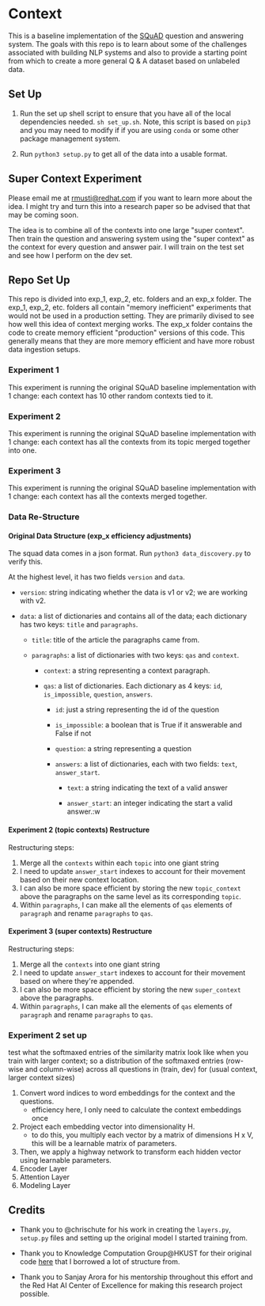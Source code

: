 # Context
This is a baseline implementation of the [SQuAD](https://rajpurkar.github.io/SQuAD-explorer/) question and answering system. The goals with this repo is to learn about some of the challenges associated with building NLP systems and also to provide a starting point from which to create a more general Q & A dataset based on unlabeled data.

## Set Up

1. Run the set up shell script to ensure that you have all of the local dependencies needed. `sh set_up.sh`. Note, this script is based on `pip3` and you may need to modify if if you are using `conda` or some other package management system.

1. Run `python3 setup.py` to get all of the data into a usable format.

## Super Context Experiment

Please email me at rmusti@redhat.com if you want to learn more about the idea. I might try and turn this into a research paper so be advised that that may be coming soon.

The idea is to combine all of the contexts into one large "super context". Then train the question and answering system using the "super context" as the context for every question and answer pair. I will train on the test set and see how I perform on the dev set.

## Repo Set Up

This repo is divided into exp_1, exp_2, etc. folders and an exp_x folder.
The exp_1, exp_2, etc. folders all contain "memory inefficient" experiments that would not be used in a production setting.
They are primarily divised to see how well this idea of context merging works.
The exp_x folder contains the code to create memory efficient "production" versions of this code.
This generally means that they are more memory efficient and have more robust data ingestion setups.

### Experiment 1

This experiment is running the original SQuAD baseline implementation with 1 change: each context has 10 other random contexts tied to it.

### Experiment 2

This experiment is running the original SQuAD baseline implementation with 1 change: each context has all the contexts from its topic merged together into one.

### Experiment 3

This experiment is running the original SQuAD baseline implementation with 1 change: each context has all the contexts merged together.

### Data Re-Structure

#### Original Data Structure (exp_x efficiency adjustments)

The squad data comes in a json format. Run `python3 data_discovery.py` to verify this.


At the highest level, it has two fields `version` and `data`.

- `version`: string indicating whether the data is v1 or v2; we are working with v2.

- `data`: a list of dictionaries and contains all of the data; each dictionary has two keys: `title` and `paragraphs`.

    - `title`: title of the article the paragraphs came from.

    - `paragraphs`: a list of dictionaries with two keys: `qas` and `context`.

        - `context`: a string representing a context paragraph.

        - `qas`: a list of dictionaries. Each dictionary as 4 keys: `id`, `is_impossible`, `question`, `answers`.

            - `id`: just a string representing the id of the question

            - `is_impossible`: a boolean that is True if it answerable and False if not

            - `question`: a string representing a question

            - `answers`: a list of dictionaries, each with two fields: `text`, `answer_start`.

                - `text`: a string indicating the text of a valid answer

                - `answer_start`: an integer indicating the start a valid answer.:w

#### Experiment 2 (topic contexts) Restructure

Restructuring steps:

1. Merge all the `contexts` within each `topic` into one giant string
1. I need to update `answer_start` indexes to account for their movement based on their new context location.
1. I can also be more space efficient by storing the new `topic_context` above the paragraphs on the same level as its corresponding `topic`.
1. Within `paragraphs`, I can make all the elements of `qas` elements of `paragraph` and  rename `paragraphs` to `qas`.

#### Experiment 3 (super contexts) Restructure

Restructuring steps:

1. Merge all the `contexts` into one giant string
1. I need to update `answer_start` indexes to account for their movement based on where they're appended.
1. I can also be more space efficient by storing the new `super_context` above the paragraphs.
1. Within `paragraphs`, I can make all the elements of `qas` elements of `paragraph` and rename `paragraphs` to `qas`.

### Experiment 2 set up

test  what the softmaxed entries of the similarity matrix look like when you train with larger context; so a distribution of the softmaxed entries (row-wise and column-wise) across all questions in (train, dev) for (usual context, larger context sizes)

1. Convert word indices to word embeddings for the context and the questions.
    - efficiency here, I only need to calculate the context embeddings once
1. Project each embedding vector into dimensionality H.
    - to do this, you multiply each vector by a matrix of dimensions H x V, this will be a learnable matrix of parameters.
1. Then, we apply a highway network to transform each hidden vector using learnable parameters.
1. Encoder Layer
1. Attention Layer
1. Modeling Layer


## Credits

- Thank you to @chrischute for his work in creating the `layers.py`, `setup.py` files and setting up the original model I started training from.

- Thank you to Knowledge Computation Group@HKUST for their original code [here](https://github.com/HKUST-KnowComp/R-Net) that I borrowed a lot of structure from.

- Thank you to Sanjay Arora for his mentorship throughout this effort and the Red Hat AI Center of Excellence for making this research project possible.
